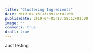 ```yaml
---
title: "Clustering Ingredients"
date: 2019-04-05T13:59:12+01:00
publishdate: 2019-04-05T13:59:12+01:00
image: ""
comments: true
draft: true
---
```

Just testing
